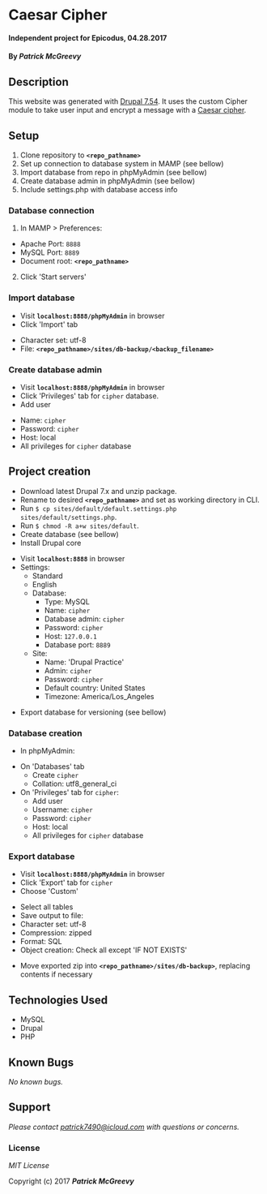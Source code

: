 # Caesar Cipher

#### Independent project for Epicodus, 04.28.2017

#### By _**Patrick McGreevy**_


## Description

This website was generated with [Drupal 7.54](https://www.drupal.org/project/drupal/releases/7.54). It uses the custom Cipher module to take user input and encrypt a message with a [Caesar cipher](https://en.wikipedia.org/wiki/Caesar_cipher).


## Setup
1. Clone repository to **`<repo_pathname>`**
2. Set up connection to database system in MAMP (see bellow)
3. Import database from repo in phpMyAdmin (see bellow)
4. Create database admin in phpMyAdmin (see bellow)
5. Include settings.php with database access info

### Database connection
1. In MAMP > Preferences:
 - Apache Port: `8888`
 - MySQL Port: `8889`
 - Document root: **`<repo_pathname>`**
2. Click 'Start servers'

### Import database
* Visit **`localhost:8888/phpMyAdmin`** in browser
* Click 'Import' tab
 - Character set: utf-8
 - File: **`<repo_pathname>/sites/db-backup/<backup_filename>`**

### Create database admin
* Visit **`localhost:8888/phpMyAdmin`** in browser
* Click 'Privileges' tab for `cipher` database.
* Add user
 - Name: `cipher`
 - Password: `cipher`
 - Host: local
 - All privileges for `cipher` database


## Project creation
* Download latest Drupal 7.x and unzip package.
* Rename to desired **`<repo_pathname>`** and set as working directory in CLI.
* Run `$ cp sites/default/default.settings.php sites/default/settings.php`.
* Run `$ chmod -R a+w sites/default`.
* Create database (see bellow)
* Install Drupal core
 - Visit **`localhost:8888`** in browser
 - Settings:
   - Standard
   - English
   - Database:
     - Type: MySQL
     - Name: `cipher`
     - Database admin: `cipher`
     - Password: `cipher`
     - Host: `127.0.0.1`
     - Database port: `8889`
   - Site:
     - Name: 'Drupal Practice'
     - Admin: `cipher`
     - Password: `cipher`
     - Default country: United States
     - Timezone: America/Los_Angeles
* Export database for versioning (see bellow)


### Database creation
* In phpMyAdmin:
 - On 'Databases' tab
   - Create `cipher`
   - Collation: utf8_general_ci
 - On 'Privileges' tab for `cipher`:
   - Add user
   - Username: `cipher`
   - Password: `cipher`
   - Host: local
   - All privileges for `cipher` database

### Export database
* Visit **`localhost:8888/phpMyAdmin`** in browser
* Click 'Export' tab for `cipher`
* Choose 'Custom'
 - Select all tables
 - Save output to file:
  - Character set: utf-8
  - Compression: zipped
 - Format: SQL
 - Object creation: Check all except 'IF NOT EXISTS'
* Move exported zip into **`<repo_pathname>/sites/db-backup>`**, replacing contents if necessary

## Technologies Used

* MySQL
* Drupal
* PHP

## Known Bugs

_No known bugs._

## Support

_Please contact patrick7490@icloud.com with questions or concerns._


### License

*MIT License*

Copyright (c) 2017 _**Patrick McGreevy**_
